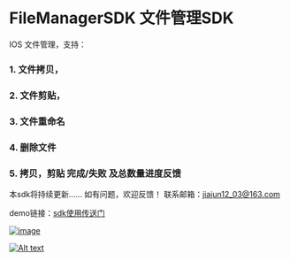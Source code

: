 # FileManagerSDK 文件管理SDK
IOS 文件管理，支持：
### 1. 文件拷贝，
### 2. 文件剪贴，
### 3. 文件重命名
### 4. 删除文件
### 5. 拷贝，剪贴 完成/失败 及总数量进度反馈

本sdk将持续更新......
如有问题，欢迎反馈！
联系邮箱：jiajun12_03@163.com

demo链接：[sdk使用传送门](https://github.com/jiajun1203/Mrc_FileManager.git)







[![image](http://tiebapic.baidu.com/forum/w%3D580/sign=942929aa9a1001e94e3c1407880f7b06/0ee27282b2b7d0a23b1164dedcef760949369aeb.gif)](https://github.com/jiajun1203/calendar/raw/master/assets/image/calGif.gif)

[![Alt text](http://tiebapic.baidu.com/forum/w%3D580/sign=b668fc042e12b31bc76ccd21b6193674/10cfc0c4b74543a947c39a8f09178a82bb0114eb.gif)](https://github.com/jiajun1203/calendar/raw/master/assets/image/month.jpg)

